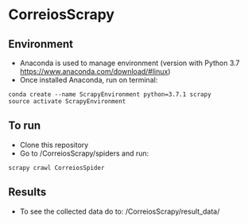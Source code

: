 # CorreiosScrapy

## Environment

- Anaconda is used to manage environment (version with Python 3.7 https://www.anaconda.com/download/#linux)
- Once installed Anaconda, run on terminal:
```
conda create --name ScrapyEnvironment python=3.7.1 scrapy
source activate ScrapyEnvironment
```

## To run

- Clone this repository
- Go to /CorreiosScrapy/spiders and run:
```
scrapy crawl CorreiosSpider
```

## Results

- To see the collected data do to: /CorreiosScrapy/result_data/
